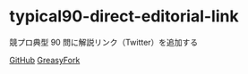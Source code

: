 # typical90-direct-editorial-link

競プロ典型 90 問に解説リンク（Twitter）を追加する

[GitHub](https://github.com/hotarunx/typical90-direct-editorial-link)
[GreasyFork](https://greasyfork.org/ja/scripts/455946-typical90-direct-editorial-link)
